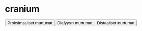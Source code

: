# cranium

<button id="cranium_proksimaalinen">Proksimaaliset murtumat</button><button id="cranium_diafyysi">Diafyysin murtumat</button><button id="cranium_distaalinen">Distaaliset murtumat</button>

